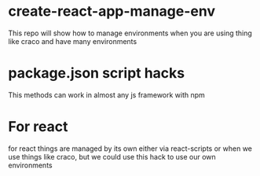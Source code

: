 # create-react-app-manage-env
This repo will show how to manage environments when you are using thing like craco and have many environments

# package.json script hacks
This methods can work in almost any js framework with npm

# For react
for react things are managed by its own either via react-scripts or when we use things like craco, but we could use this hack to use our own environments